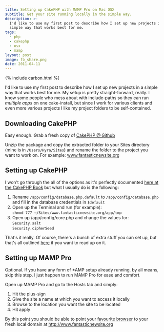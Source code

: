 ```yaml
---
title: Setting up CakePHP with MAMP Pro on Mac OSX
subtitle: Get your site running locally in the simple way.
description: >-
  I'd like to use my first post to describe how I set up new projects in a
  simple way that works best for me.
tags:
  - php
  - cakephp
  - osx
  - mamp
layout: post
image: fb_share.png
date: 2011-04-11
---
```


{% include carbon.html %}

I'd like to use my first post to describe how I set up new projects in a simple way that works best for me. My setup is pretty straight-forward, really. I know some people who mess about with include-paths so they can run _multiple apps_ on one cake-install, but since I work for various clients and even more various projects I like my project folders to be self-contained.

## Downloading CakePHP

Easy enough. Grab a fresh copy of [CakePHP @ Github][1]

Unzip the package and copy the extracted folder to your Sites directory (mine is in `/Users/Hyra/Sites`) and rename the folder to the project you want to work on. For example: www.fantasticnewsite.org

## Setting up CakePHP

I won't go through the all of the options as it's perfectly documented [here at the CakePHP Book][2] but what I usually do is the following:

1.  Rename `/app/config/database.php.default` to `/app/config/database.php` and fill in the database credentials in `$default`
2.  Open up the Terminal and run (for example):<br>
    `chmod 777 ~/Sites/www.fantasticnewsite.org/app/tmp`
3.  Open up /app/config/core.php and change the values for:<br>
    `Security.salt`<br>
    `Security.cipherSeed`

That's it really. Of course, there's a bunch of extra stuff you can set up, but that's all outlined [here][3] if you want to read up on it.

## Setting up MAMP Pro

Optional. If you have any form of \*AMP setup already running, by all means, skip this step. I just happen to run MAMP Pro for ease and comfort.

Open up MAMP Pro and go to the Hosts tab and simply:

1.  Hit the plus-sign
2.  Give the site a name at which you want to access it locally
3.  Browse to the location you want the site to be located
4.  Hit apply

By this point you should be able to point your [favourite browser][4] to your fresh local domain at <http://www.fantasticnewsite.org>

[1]: https://github.com/cakephp/cakephp/downloads
[2]: http://book.cakephp.org/#!/view/912/Installation "The Manual :: 1.3 Collection"
[3]: http://book.cakephp.org/#!/view/915/Advanced-Installation "The Manual :: 1.3 Collection"
[4]: http://www.mozilla.com/en-US/firefox/new/ "Mozilla | Firefox web browser & Thunderbird email client"
